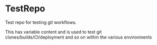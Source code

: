 # TestRepo
Test repo for testing git workflows. 

This has variable content and is used to test git clones/builds/CI/deployment and so on within the various environments

